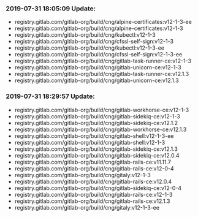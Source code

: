 ### 2019-07-31 18:05:09 Update:

- registry.gitlab.com/gitlab-org/build/cng/alpine-certificates:v12-1-3-ee
- registry.gitlab.com/gitlab-org/build/cng/alpine-certificates:v12-1-3
- registry.gitlab.com/gitlab-org/build/cng/kubectl:v12-1-3
- registry.gitlab.com/gitlab-org/build/cng/cfssl-self-sign:v12-1-3
- registry.gitlab.com/gitlab-org/build/cng/kubectl:v12-1-3-ee
- registry.gitlab.com/gitlab-org/build/cng/cfssl-self-sign:v12-1-3-ee
- registry.gitlab.com/gitlab-org/build/cng/gitlab-task-runner-ce:v12-1-3
- registry.gitlab.com/gitlab-org/build/cng/gitlab-unicorn-ce:v12-1-3
- registry.gitlab.com/gitlab-org/build/cng/gitlab-task-runner-ce:v12.1.3
- registry.gitlab.com/gitlab-org/build/cng/gitlab-unicorn-ce:v12.1.3
### 2019-07-31 18:29:57 Update:

- registry.gitlab.com/gitlab-org/build/cng/gitlab-workhorse-ce:v12-1-3
- registry.gitlab.com/gitlab-org/build/cng/gitlab-sidekiq-ce:v12-1-3
- registry.gitlab.com/gitlab-org/build/cng/gitlab-sidekiq-ce:v12.1.2
- registry.gitlab.com/gitlab-org/build/cng/gitlab-workhorse-ce:v12.1.3
- registry.gitlab.com/gitlab-org/build/cng/gitlab-shell:v12-1-3-ee
- registry.gitlab.com/gitlab-org/build/cng/gitlab-shell:v12-1-3
- registry.gitlab.com/gitlab-org/build/cng/gitlab-sidekiq-ce:v12.1.3
- registry.gitlab.com/gitlab-org/build/cng/gitlab-sidekiq-ce:v12.0.4
- registry.gitlab.com/gitlab-org/build/cng/gitlab-rails-ce:v11.11.7
- registry.gitlab.com/gitlab-org/build/cng/gitlab-rails-ce:v12-0-4
- registry.gitlab.com/gitlab-org/build/cng/gitaly:v12-1-3
- registry.gitlab.com/gitlab-org/build/cng/gitlab-rails-ce:v12.0.4
- registry.gitlab.com/gitlab-org/build/cng/gitlab-sidekiq-ce:v12-0-4
- registry.gitlab.com/gitlab-org/build/cng/gitlab-rails-ce:v12-1-3
- registry.gitlab.com/gitlab-org/build/cng/gitlab-rails-ce:v12.1.3
- registry.gitlab.com/gitlab-org/build/cng/gitaly:v12-1-3-ee
